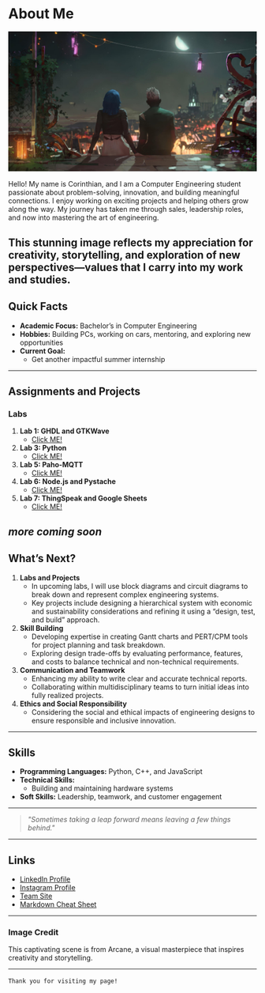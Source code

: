 # About Me

![Arcane Scene](thumb-1920-1384649.jpg)

Hello! My name is Corinthian, and I am a Computer Engineering student passionate about problem-solving, innovation, and building meaningful connections. I enjoy working on exciting projects and helping others grow along the way. My journey has taken me through sales, leadership roles, and now into mastering the art of engineering. 

This stunning image reflects my appreciation for creativity, storytelling, and exploration of new perspectives—values that I carry into my work and studies.
---

## Quick Facts

- **Academic Focus:** Bachelor’s in Computer Engineering
- **Hobbies:** Building PCs, working on cars, mentoring, and exploring new opportunities
- **Current Goal:**
  - Get another impactful summer internship

---

## Assignments and Projects

### Labs
1. **Lab 1: GHDL and GTKWave**
   - [Click ME!](https://github.com/DivineFinesse/CPE322/tree/c0dbce64d333a9b1cb93b2691922d2c3e8390b47/LABS/LAB%201)
3. **Lab 3: Python**
   - [Click ME!](https://github.com/DivineFinesse/CPE322/tree/c0dbce64d333a9b1cb93b2691922d2c3e8390b47/LABS/LAB%203)
3. **Lab 5: Paho-MQTT**
   - [Click ME!](https://github.com/DivineFinesse/CPE322/tree/c0dbce64d333a9b1cb93b2691922d2c3e8390b47/LABS/LAB%205)
4. **Lab 6: Node.js and Pystache**
   - [Click ME!](https://github.com/DivineFinesse/CPE322/tree/c0dbce64d333a9b1cb93b2691922d2c3e8390b47/LABS/LAB%206)
4. **Lab 7: ThingSpeak and Google Sheets**
   - [Click ME!](https://github.com/DivineFinesse/CPE322/tree/8bdb2526d6150fc321eae40853bf967186f2356a/LABS/LAB%207)
  
*more coming soon*
---
## What’s Next?
1. **Labs and Projects**
    - In upcoming labs, I will use block diagrams and circuit diagrams to break down and represent complex engineering systems.
    - Key projects include designing a hierarchical system with economic and sustainability considerations and refining it using a “design, test, and build” approach.
2. **Skill Building**
    - Developing expertise in creating Gantt charts and PERT/CPM tools for project planning and task breakdown.
    - Exploring design trade-offs by evaluating performance, features, and costs to balance technical and non-technical requirements.
3. **Communication and Teamwork**
    - Enhancing my ability to write clear and accurate technical reports.
    - Collaborating within multidisciplinary teams to turn initial ideas into fully realized projects.
4. **Ethics and Social Responsibility**
    - Considering the social and ethical impacts of engineering designs to ensure responsible and inclusive innovation.
---

## Skills

- **Programming Languages:** Python, C++, and JavaScript
- **Technical Skills:**
  - Building and maintaining hardware systems
- **Soft Skills:** Leadership, teamwork, and customer engagement

---

> *"Sometimes taking a leap forward means leaving a few things behind."*

---

## Links
- [LinkedIn Profile](https://www.linkedin.com/in/corinthian-bray-5131ab185/)
- [Instagram Profile](https://www.instagram.com/divinefinesse/)
- [Team Site](https://sites.google.com/stevens.edu/teamproject?usp=sharing)
- [Markdown Cheat Sheet](https://www.markdownguide.org/cheat-sheet/)

---

### Image Credit
This captivating scene is from Arcane, a visual masterpiece that inspires creativity and storytelling.

---
`Thank you for visiting my page!`
